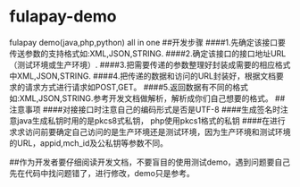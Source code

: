 # fulapay-demo
fulapay demo(java,php,python) all in one
##开发步骤
####1.先确定该接口要传送参数的支持格式如:XML,JSON,STRING.
####2.确定该接口的接口地址URL（测试环境或生产环境）.
####3.把需要传递的参数整理好封装成需要的相应格式中XML,JSON,STRING.
####4.把传递的数据和访问的URL封装好，根据文档要求的请求方式进行请求如POST,GET。
####5.返回数据有不同的格式如:XML,JSON,STRING.参考开发文档做解析，解析成你们自己想要的格式。
##注意事项
####对接接口时注意自己的编码形式是否是UTF-8
####生成签名时注意java生成私钥时用的是pkcs8式私钥， php使用pkcs1格式的私钥
####在进行求求访问前要确定自己访问的是生产环境还是测试环境，因为生产环境和测试环境的URL，appid,mch_id及公私钥等参数不同。

##作为开发者要仔细阅读开发文档，不要盲目的使用测试demo，遇到问题要自己先在代码中找问题错了，进行修改，demo只是参考。
